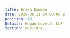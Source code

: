 ```yaml
---
title: Erika Bowman
date: 2018-06-11 14:00:00 Z
position: 49
Details: Hogan Lovells LLP
Section: advisory
---
```


